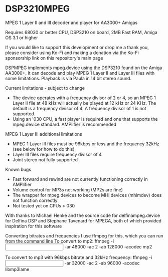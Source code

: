 # DSP3210MPEG
MPEG 1 Layer II and III decoder and player for AA3000+ Amigas

Requires 68030 or better CPU, DSP3210 on board, 2MB Fast RAM, Amiga OS 3.1 or higher

If you would like to support this development or drop me a thank you, please consider using Ko-Fi and making a donation via the Ko-Fi sponsorship link on this repository's main page

DSPMPEG implements mpeg.device using the DSP3210 found on the Amiga AA3000+.  It can decode and play MPEG 1 Layer II and Layer III files with some limitations.  Playback is via Paula in 14 bit stereo sound.

Current limitations - subject to change
- The device operates with a frequency divisor of 2 or 4, so an MPEG 1 Layer II file at 48 kHz will actually be played at 12 kHz or 24 KHz.  The default is a frequency divisor of 4.  A frequency divisor of 1 is not supported.  
- Using an '030 CPU, a fast player is required and one that supports the mpeg.device standard.  AMPlifier is recommended

MPEG 1 Layer III additional limitations
- MPEG 1 Layer III files must be 96kbps or less and the frequency 32kHz (see below for how to do this)
- Layer III files require frequency divisor of 4
- Joint stereo not fully supported

Known bugs
- Fast forward and rewind are not currently functioning correctly in AMPlifier
- Volume control for MP3s not working (MP2s are fine)
- The wrapper for mpeg.devices to become MHI devices (mhimdev) does not function correctly
- Not tested yet on CPUs > 030

With thanks to Michael Henke and the source code for delfinampeg.device for Delfina DSP and Stephane Tavenard for MPEGA, both of which provided inspiration for this software 

Converting bitrates and frequencies
I use ffmpeg for this, which you can run from the command line
To convert to mp2:
  ffmpeg -i <input file> -ar 48000 -ac 2 -ab 128000 -acodec mp2 <output file>

To convert to mp3 with 96kbps bitrate and 32kHz frequency:
  ffmpeg -i <input file> -ar 32000 -ac 2 -ab 96000 -acodec libmp3lame <output file>
